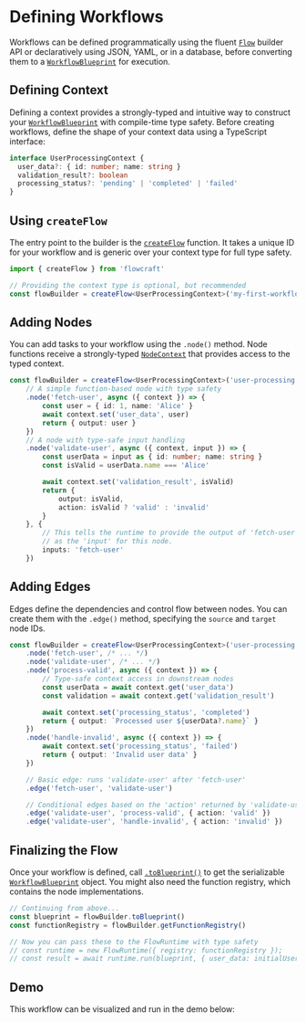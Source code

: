 # Defining Workflows

Workflows can be defined programmatically using the fluent [`Flow`](/api/flow#flow-class) builder API or declaratively using JSON, YAML, or in a database, before converting them to a [`WorkflowBlueprint`](/api/flow#workflowblueprint-interface) for execution.

## Defining Context

Defining a context provides a strongly-typed and intuitive way to construct your [`WorkflowBlueprint`](/api/flow#workflowblueprint-interface) with compile-time type safety. Before creating workflows, define the shape of your context data using a TypeScript interface:

```typescript
interface UserProcessingContext {
  user_data?: { id: number; name: string }
  validation_result?: boolean
  processing_status?: 'pending' | 'completed' | 'failed'
}
```

## Using `createFlow`

The entry point to the builder is the [`createFlow`](/api/flow#createflow-id) function. It takes a unique ID for your workflow and is generic over your context type for full type safety.

```typescript
import { createFlow } from 'flowcraft'

// Providing the context type is optional, but recommended
const flowBuilder = createFlow<UserProcessingContext>('my-first-workflow')
```

## Adding Nodes

You can add tasks to your workflow using the `.node()` method. Node functions receive a strongly-typed [`NodeContext`](/api/nodes-and-edges#nodecontext-interface) that provides access to the typed context.

```typescript
const flowBuilder = createFlow<UserProcessingContext>('user-processing')
	// A simple function-based node with type safety
	.node('fetch-user', async ({ context }) => {
		const user = { id: 1, name: 'Alice' }
		await context.set('user_data', user)
		return { output: user }
	})
	// A node with type-safe input handling
	.node('validate-user', async ({ context, input }) => {
		const userData = input as { id: number; name: string }
		const isValid = userData.name === 'Alice'

		await context.set('validation_result', isValid)
		return {
			output: isValid,
			action: isValid ? 'valid' : 'invalid'
		}
	}, {
		// This tells the runtime to provide the output of 'fetch-user'
		// as the 'input' for this node.
		inputs: 'fetch-user'
	})
```

## Adding Edges

Edges define the dependencies and control flow between nodes. You can create them with the `.edge()` method, specifying the `source` and `target` node IDs.

```typescript
const flowBuilder = createFlow<UserProcessingContext>('user-processing')
	.node('fetch-user', /* ... */)
	.node('validate-user', /* ... */)
	.node('process-valid', async ({ context }) => {
		// Type-safe context access in downstream nodes
		const userData = await context.get('user_data')
		const validation = await context.get('validation_result')

		await context.set('processing_status', 'completed')
		return { output: `Processed user ${userData?.name}` }
	})
	.node('handle-invalid', async ({ context }) => {
		await context.set('processing_status', 'failed')
		return { output: 'Invalid user data' }
	})

	// Basic edge: runs 'validate-user' after 'fetch-user'
	.edge('fetch-user', 'validate-user')

	// Conditional edges based on the 'action' returned by 'validate-user'
	.edge('validate-user', 'process-valid', { action: 'valid' })
	.edge('validate-user', 'handle-invalid', { action: 'invalid' })
```

## Finalizing the Flow

Once your workflow is defined, call [`.toBlueprint()`](/api/flow#toblueprint) to get the serializable [`WorkflowBlueprint`](/api/flow#workflowblueprint-interface) object. You might also need the function registry, which contains the node implementations.

```typescript
// Continuing from above...
const blueprint = flowBuilder.toBlueprint()
const functionRegistry = flowBuilder.getFunctionRegistry()

// Now you can pass these to the FlowRuntime with type safety
// const runtime = new FlowRuntime({ registry: functionRegistry });
// const result = await runtime.run(blueprint, { user_data: initialUser });
```

## Demo

This workflow can be visualized and run in the demo below:

<DemoProgrammatic />
